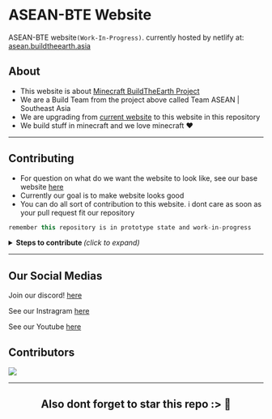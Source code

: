 # ASEAN-BTE Website
ASEAN-BTE website`(Work-In-Progress)`. currently hosted by netlify at: [asean.buildtheearth.asia](https://asean.buildtheearth.asia)

## About
- This website is about [Minecraft BuildTheEarth Project](https://www.buildtheearth.net/)
- We are a Build Team from the project above called Team ASEAN | Southeast Asia
- We are upgrading from [current website](https://buildtheearth.net/bte-asean) to this website in this repository
- We build stuff in minecraft and we love minecraft :heart:

---

## Contributing
- For question on what do we want the website to look like, see our base website  [here](https://buildtheearth.net/bte-asean)
- Currently our goal is to make website looks good
- You can do all sort of contribution to this website. i dont care as soon as your pull request fit our repository
 ```java
 remember this repository is in prototype state and work-in-progress
 ```
 <details><summary><b>Steps to contribute </b><i>(click to expand)</i></summary>
  
> - Fork this repository and you'll have this repo in your own GitHub but duplicated
> - Clone the code to your local desktop (either by [github desktop](https://github.com/ASEAN-Build-The-Earth/Merlion#readme) or [manual clone](https://git-scm.com/docs/git-clone))
> - do edit and add anything you want to the website  
>   -  you can open the main [index.html](https://github.com/ASEAN-Build-The-Earth/AseanBTE-Website/blob/main/index.html) to see your progress in your local workspace
> - after you are fine with the edit. Create a pull request and compare it to the main with your forked repository here.
> - PLEASE check all you typo and code error before creating a pull request
> - wait for us to review your code and accept your pull request! 😊
  </details>
 
---

## Our Social Medias

Join our discord! [here](https://discord.com/invite/tat2uggfeX)

See our Instragram [here](https://www.instagram.com/bte.asean/)

See our Youtube [here](https://www.youtube.com/channel/UCXgXXpOh3xyuNj7PRz_tDwQ)

## Contributors 

<a href="https://github.com/ASEAN-Build-The-Earth/AseanBTE-Website/graphs/contributors">
  <img src="https://contrib.rocks/image?repo=ASEAN-Build-The-Earth/AseanBTE-Website" />
</a>

---
<h2 align="center">
    <p>
        Also dont forget to star this repo :> 🌟
    </p>
</h2>
